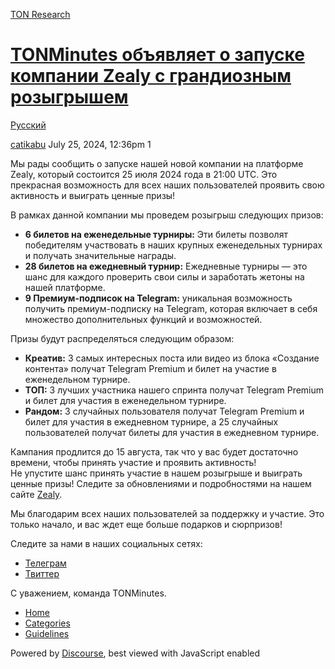 [TON Research](/)

# [TONMinutes объявляет о запуске компании Zealy с грандиозным розыгрышем](/t/tonminutes-zealy/29429)

[Русский](/c/ru/49) 

    

[catikabu](https://tonresear.ch/u/catikabu)  July 25, 2024, 12:36pm  1

Мы рады сообщить о запуске нашей новой компании на платформе Zealy, который состоится 25 июля 2024 года в 21:00 UTC. Это прекрасная возможность для всех наших пользователей проявить свою активность и выиграть ценные призы!

В рамках данной компании мы проведем розыгрыш следующих призов:

*   **6 билетов на еженедельные турниры:** Эти билеты позволят победителям участвовать в наших крупных еженедельных турнирах и получать значительные награды.
*   **28 билетов на ежедневный турнир:** Ежедневные турниры — это шанс для каждого проверить свои силы и заработать жетоны на нашей платформе.
*   **9 Премиум-подписок на Telegram:** уникальная возможность получить премиум-подписку на Telegram, которая включает в себя множество дополнительных функций и возможностей.

Призы будут распределяться следующим образом:

*   **Креатив:** 3 самых интересных поста или видео из блока «Создание контента» получат Telegram Premium и билет на участие в еженедельном турнире.
*   **ТОП:** 3 лучших участника нашего спринта получат Telegram Premium и билет для участия в еженедельном турнире.
*   **Рандом:** 3 случайных пользователя получат Telegram Premium и билет для участия в ежедневном турнире, а 25 случайных пользователей получат билеты для участия в ежедневном турнире.

Кампания продлится до 15 августа, так что у вас будет достаточно времени, чтобы принять участие и проявить активность!  
Не упустите шанс принять участие в нашем розыгрыше и выиграть ценные призы! Следите за обновлениями и подробностями на нашем сайте [Zealy](https://zealy.io/cw/tonminutes).

Мы благодарим всех наших пользователей за поддержку и участие. Это только начало, и вас ждет еще больше подарков и сюрпризов!

Следите за нами в наших социальных сетях:

*   [Телеграм](https://t.me/TONMinutes)
*   [Твиттер](https://x.com/tonminutes)

С уважением, команда TONMinutes.

 

*   [Home](/)
*   [Categories](/categories)
*   [Guidelines](/guidelines)

Powered by [Discourse](https://www.discourse.org), best viewed with JavaScript enabled